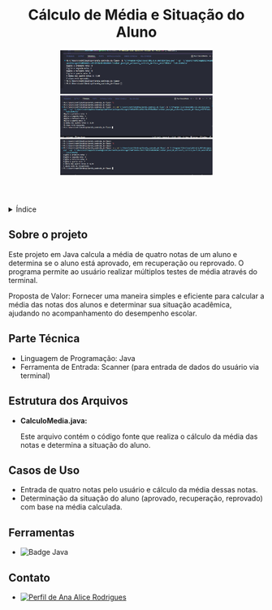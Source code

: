 <!DOCTYPE html>
<html lang="pt-br">
<head>
    <meta charset="UTF-8">
    <meta name="viewport" content="width=device-width, initial-scale=1.0">
    <meta name="description" content="Projeto em Java para calcular a média de quatro notas e determinar a situação do aluno.">
    <meta name="keywords" content="Java, cálculo de média, notas, aprovação, recuperação, reprovação">
    <meta name="author" content="Ana Alice Rodrigues">

</head>
<body>

<header>
    <h1>Cálculo de Média e Situação do Aluno</h1>
    <img src="./img/01-aprovado.png" alt="Imagem de Educação 1" width="300" height="auto">
    <img src="./img/02-reprovado.png" alt="Imagem de Educação 2" width="300" height="auto">
    <img src="./img/03-recuperação.png" alt="Imagem de Educação 3" width="300" height="auto">
</header>

<details>
    <summary>Índice</summary>
    <ol>
        <li><a href="#sobre-o-projeto">Sobre o projeto</a></li>
        <li><a href="#parte-tecnica">Parte Técnica</a></li>
        <li><a href="#estrutura-dos-arquivos">Estrutura dos Arquivos</a></li>
        <li><a href="#casos-de-uso">Casos de Uso</a></li>
        <li><a href="#ferramentas">Ferramentas</a></li>
        <li><a href="#contato">Contato</a></li>
    </ol>
</details>

<section id="sobre-o-projeto">
    <h2>Sobre o projeto</h2>
    <p>
        Este projeto em Java calcula a média de quatro notas de um aluno e determina se o aluno está aprovado, em recuperação ou reprovado. O programa permite ao usuário realizar múltiplos testes de média através do terminal.
    </p>
    <p>
        Proposta de Valor: Fornecer uma maneira simples e eficiente para calcular a média das notas dos alunos e determinar sua situação acadêmica, ajudando no acompanhamento do desempenho escolar.
    </p>
</section>

<section id="parte-tecnica">
    <h2>Parte Técnica</h2>
    <ul>
        <li> Linguagem de Programação: Java</li>
        <li> Ferramenta de Entrada: Scanner (para entrada de dados do usuário via terminal)</li>
    </ul>
</section>

<section id="estrutura-dos-arquivos">
    <h2>Estrutura dos Arquivos</h2>
    <ul>
        <li>
            <strong>CalculoMedia.java:</strong>
            <p>Este arquivo contém o código fonte que realiza o cálculo da média das notas e determina a situação do aluno.</p>
        </li>
    </ul>
</section>

<section id="casos-de-uso">
    <h2>Casos de Uso</h2>
    <ul>
        <li> Entrada de quatro notas pelo usuário e cálculo da média dessas notas.</li>
        <li> Determinação da situação do aluno (aprovado, recuperação, reprovado) com base na média calculada.</li>
    </ul>
</section>

<section id="ferramentas">
    <h2>Ferramentas</h2>
    <ul>
        <li><img src="https://img.shields.io/badge/Java-007396?style=for-the-badge&logo=java&logoColor=white" alt="Badge Java"></li>
    </ul>
</section>

<section id="contato">
    <h2>Contato</h2>
    <ul>
        <li><a href="https://linktr.ee/anaeanali5" target="_blank"><img src="https://img.shields.io/badge/Ana_Alice_Rodrigues-blue?style=for-the-badge" alt="Perfil de Ana Alice Rodrigues"></a></li>
    </ul>

</section>

</body>
</html>

